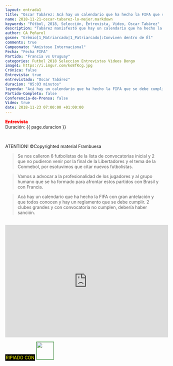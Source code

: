```yaml
---
layout: entrada1
title: "Oscar Tabárez: Acá hay un calendario que ha hecho la FIFA que se debe cumplir"
name: 2018-11-21-oscar-tabarez-lo-mejor.markdown
keywords: "Fútbol, 2018, Selección, Entrevista, Video, Oscar Tabárez"
description: "Tabárez manisfestó que hay un calendario que ha hecho la FIFA con gran antelación y que se debería cumplir refiriendose a la recomendación de la Conmebol de no citar los jugadores de Boca y River que juegan la final de la Libertadores en ésta fecha FIFA"
author: CA Peñarol
gosne: "Grêmio[1_Matriarcado|1_Patriarcado]:Conviven dentro de Êl"
comments: true
Campeonato: "Amistoso Internacional"
Fecha: "Fecha FIFA"
Partido: "Francia vs Uruguay"
categories: Futbol 2018 Seleccion Entrevistas Videos Bongo
image1: https://i.imgur.com/ko8fKcg.jpg
Crónica: false
Entrevista: true
entrevistado: "Oscar Tabárez"
duracion: "05:03 minutos"
leyenda: "Acá hay un calendario que ha hecho la FIFA que se debe cumplir"
Partido-Completo: false
Conferencia-de-Prensa: false
Video: true
date: 2018-11-23 07:00:00 +01:00:00
---
```


<span style="color:red;font-weight:900">Entrevista</span><br>
<span>Duración: {{ page.duracion }}</span><br>

<br>

ATENTION! &copy;Copyrighted material
Frambuesa

<blockquote>
  Se nos calleron 6 futbolistas de la lista de convocatorias inicial y 2 que no pudieron venir por la final de la Libertadores y el tema de la Conmebol, por esotuvimos que citar nuevos futbolistas.
</blockquote>

<blockquote>
  Vamos a advocar a la profesionalidad de los jugadores y al grupo humano que se ha formado para afrontar estos partidos con Brasil y con Francia.
</blockquote>

<blockquote>
  Acá hay un calendario que ha hecho la FIFA con gran antelación y que todos conocen y hay un reglamento que se debe cumplir. 2 clubes grandes y con convocatoria no cumplen, debería haber sanción.
</blockquote>

<br>

<iframe width="521" height="360" src="https://www.youtube.com/embed/uPFFwz8hG08" frameborder="0" allow="accelerometer; autoplay; encrypted-media; gyroscope; picture-in-picture" allowfullscreen></iframe>

<br>

<span style="color:yellow;background:black;padding:2px;">RIPIADO CON</span> <a href="http://ffmpeg.org"><img src="{{ site.url }}/images/ffmpeg.png" width="55px" style="border:1px solid green;"></a>
